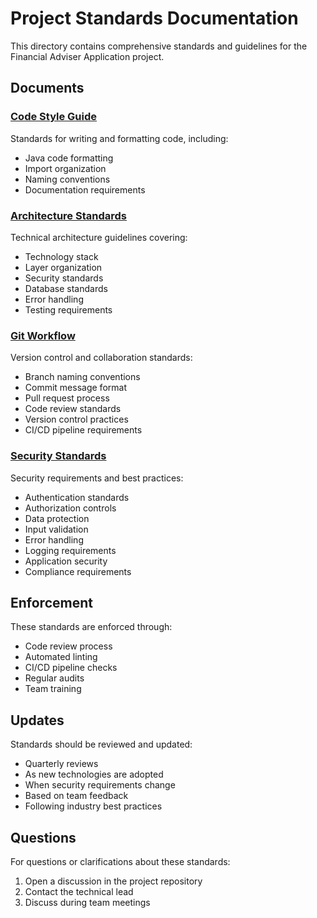 # Project Standards Documentation

This directory contains comprehensive standards and guidelines for the Financial Adviser Application project.

## Documents

### [Code Style Guide](code_style.md)
Standards for writing and formatting code, including:
- Java code formatting
- Import organization
- Naming conventions
- Documentation requirements

### [Architecture Standards](architecture.md)
Technical architecture guidelines covering:
- Technology stack
- Layer organization
- Security standards
- Database standards
- Error handling
- Testing requirements

### [Git Workflow](git_workflow.md)
Version control and collaboration standards:
- Branch naming conventions
- Commit message format
- Pull request process
- Code review standards
- Version control practices
- CI/CD pipeline requirements

### [Security Standards](security.md)
Security requirements and best practices:
- Authentication standards
- Authorization controls
- Data protection
- Input validation
- Error handling
- Logging requirements
- Application security
- Compliance requirements

## Enforcement

These standards are enforced through:
- Code review process
- Automated linting
- CI/CD pipeline checks
- Regular audits
- Team training

## Updates

Standards should be reviewed and updated:
- Quarterly reviews
- As new technologies are adopted
- When security requirements change
- Based on team feedback
- Following industry best practices

## Questions

For questions or clarifications about these standards:
1. Open a discussion in the project repository
2. Contact the technical lead
3. Discuss during team meetings 